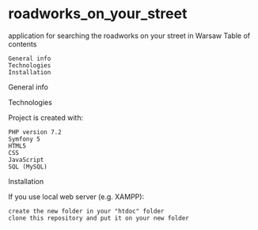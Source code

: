 # roadworks_on_your_street
application for searching the roadworks on your street in Warsaw
Table of contents

    General info
    Technologies
    Installation

General info


Technologies

Project is created with:

    PHP version 7.2
    Symfony 5
    HTML5
    CSS
    JavaScript
    SQL (MySQL)

Installation

If you use local web server (e.g. XAMPP):

    create the new folder in your "htdoc" folder
    clone this repository and put it on your new folder
